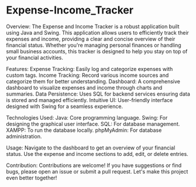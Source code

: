 # Expense-Income_Tracker
Overview:
The Expense and Income Tracker is a robust application built using Java and Swing. This application allows users to efficiently track their expenses and income, providing a clear and concise overview of their financial status. Whether you're managing personal finances or handling small business accounts, this tracker is designed to help you stay on top of your financial activities.

Features:
Expense Tracking: Easily log and categorize expenses with custom tags.
Income Tracking: Record various income sources and categorize them for better understanding.
Dashboard: A comprehensive dashboard to visualize expenses and income through charts and summaries.
Data Persistence: Uses SQL for backend services ensuring data is stored and managed efficiently.
Intuitive UI: User-friendly interface designed with Swing for a seamless experience.

Technologies Used:
Java: Core programming language.
Swing: For designing the graphical user interface.
SQL: For database management.
XAMPP: To run the database locally.
phpMyAdmin: For database administration.

Usage:
Navigate to the dashboard to get an overview of your financial status.
Use the expense and income sections to add, edit, or delete entries.

Contribution:
Contributions are welcome! If you have suggestions or find bugs, please open an issue or submit a pull request. Let's make this project even better together!
